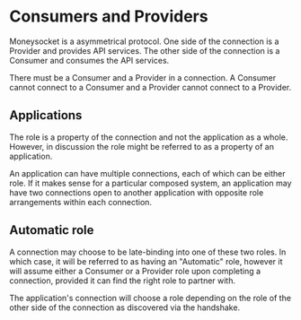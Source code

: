 # Consumers and Providers

Moneysocket is a asymmetrical protocol. One side of the connection is a Provider and provides API services. The other side of the connection is a Consumer and consumes the API services.

There must be a Consumer and a Provider in a connection. A Consumer cannot connect to a Consumer and a Provider cannot connect to a Provider.

## Applications

The role is a property of the connection and not the application as a whole. However, in discussion the role might be referred to as a property of an application.

An application can have multiple connections, each of which can be either role. If it makes sense for a particular composed system, an application may have two connections open to another application with opposite role arrangements within each connection.

## Automatic role

A connection may choose to be late-binding into one of these two roles. In which case, it will be referred to as having an "Automatic" role, however it will assume either a Consumer or a Provider role upon completing a connection, provided it can find the right role to partner with.

The application's connection will choose a role depending on the role of the other side of the connection as discovered via the handshake.

